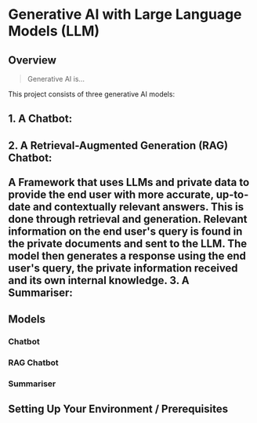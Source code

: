 # Generative AI with Large Language Models (LLM)

## Overview

> Generative AI is...

This project consists of three generative AI models:

**1. A Chatbot:**
  -
**2. A Retrieval-Augmented Generation (RAG) Chatbot:**<br/><br/>A Framework that uses LLMs and private data to provide the end user with more accurate, up-to-date and contextually relevant answers. This is done through retrieval and generation. Relevant information on the end user's query is found in the private documents and sent to the LLM. The model then generates a response using the end user's query, the private information received and its own internal knowledge.
**3. A Summariser:**
  -

## Models
### Chatbot

### RAG Chatbot


### Summariser

## Setting Up Your Environment / Prerequisites
